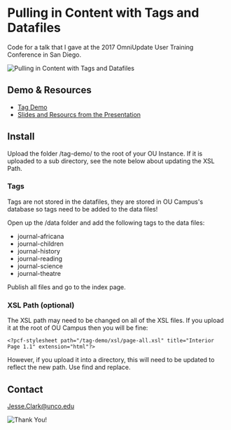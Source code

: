 # Pulling in Content with Tags and Datafiles

Code for a talk that I gave at the 2017 OmniUpdate User Training Conference in San Diego.

![Pulling in Content with Tags and Datafiles](https://www.jessclark.com/wp-content/uploads/2017/03/home-slide.jpg)

## Demo &amp; Resources

* [Tag Demo](http://www.unco.edu/jesse/outc17/)
* [Slides and Resourcs from the Presentation](http://jessclark.com/outc17)

## Install
Upload the folder /tag-demo/ to the root of your OU Instance. If it is uploaded to a sub directory, see the note below about updating the XSL Path.

### Tags

Tags are not stored in the datafiles, they are stored in OU Campus's database so tags need to be added to the data files!

Open up the /data folder and add the following tags to the data files:

* journal-africana
* journal-children
* journal-history
* journal-reading
* journal-science
* journal-theatre

Publish all files and go to the index page. 

### XSL Path (optional)

The XSL path may need to be changed on all of the XSL files. If you upload it at the root of OU Campus then you will be fine:

```
<?pcf-stylesheet path="/tag-demo/xsl/page-all.xsl" title="Interior Page 1.1" extension="html"?>
```

However, if you upload it into a directory, this will need to be updated to reflect the new path. Use find and replace.

## Contact

Jesse.Clark@unco.edu 

![Thank You!](https://www.jessclark.com/wp-content/uploads/2017/03/thank-you-slide-1.jpg)
